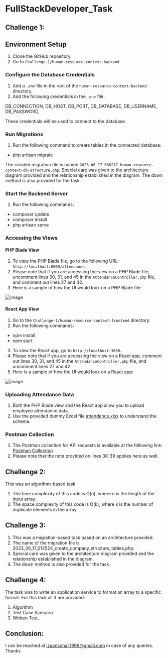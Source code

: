 # FullStackDeveloper_Task

## Challenge 1: 

## Environment Setup

1. Clone the GitHub repository.
2. Go to `Challenge-1/human-resource-context-backend`.

### Configure the Database Credentials

1. Add a `.env` file in the root of the `human-resource-context-backend` directory.
2. Add the following credentials in the `.env` file:

DB_CONNECTION,
DB_HOST,
DB_PORT,
DB_DATABASE,
DB_USERNAME,
DB_PASSWORD,


These credentials will be used to connect to the database.

### Run Migrations

1. Run the following command to create tables in the connected database:
- php artisan migrate


The created migration file is named `2023_06_17_060217_human-resource-context-db-structure.php`. Special care was given to the architecture diagram provided and the relationship established in the diagram.
The down method is also provided for the task.

### Start the Backend Server

1. Run the following commands:

- composer update
- composer install
- php artisan serve


### Accessing the Views

#### PHP Blade View

1. To view the PHP Blade file, go to the following URL: `http://localhost:8000/attendance`.
2. Please note that if you are accessing the view on a PHP Blade file, uncomment lines 30, 31, and 45 in the `AttendanceController.php` file, and comment out lines 27 and 42.
3. Here is a sample of how the UI would look on a PHP Blade file:

![image](https://github.com/IzaanSohail1999/FullStackDeveloper_Test/assets/90548150/831a22ed-636e-49a0-863c-bee77f648159)

#### React App View

1. Go to the `Challenge-1/human-resource-context-frontend` directory.
2. Run the following commands:

- npm install
- npm start


3. To view the React app, go to `http://localhost:3000`.
4. Please note that if you are accessing the view on a React app, comment out lines 30, 31, and 45 in the `AttendanceController.php` file, and uncomment lines 27 and 42.
5. Here is a sample of how the UI would look on a React app:

![image](https://github.com/IzaanSohail1999/FullStackDeveloper_Test/assets/90548150/c5b74680-790f-43dd-a48b-6662b1d0fabb)

### Uploading Attendance Data

1. Both the PHP Blade view and the React app allow you to upload employee attendance data.
2. Use the provided dummy Excel file [attendance.xlsx](https://github.com/IzaanSohail1999/FullStackDeveloper_Test/files/11778479/attendance.xlsx) to understand the schema.

### Postman Collection

1. The Postman collection for API requests is available at the following link:
[Postman Collection](https://speeding-station-520891.postman.co/workspace/Hospital-Rehabilitation-Service~8547bca5-8c7e-469c-8ba9-5b1f382720b5/collection/21713490-ce18ad33-7433-4101-8e0c-82033140b3c0?action=share&creator=21713490)
2. Please note that the note provided on lines 38-39 applies here as well.


## Challenge 2:

This was an algorithm-based task.
1. The time complexity of this code is O(n), where n is the length of the input array.
2. The space complexity of this code is O(k), where k is the number of duplicate elements in the array.  

## Challenge 3:

1. This was a migration-based task based on an architecture provided.
2. The name of the migration file is 2023_06_17_012524_create_company_structure_tables.php. 
3. Special care was given to the architecture diagram provided and the relationship established in the diagram.
4. The down method is also provided for the task.

## Challenge 4:

The task was to write an application service to format an array to a specific format.
For this task all 3 are provided:
1. Algorithm
2. Test Case Scenario
3. Written Test.


## Conclusion:
I can be reached at izaansohail1999@gmail.com in case of any queries.
Thanks


